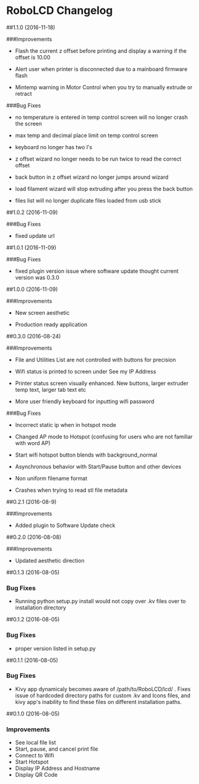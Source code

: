 # RoboLCD Changelog

##1.1.0 (2016-11-18)

###Improvements

* Flash the current z offset before printing and display a warning if the offset is 10.00

* Alert user when printer is disconnected due to a mainboard firmware flash

* Mintemp warning in Motor Control when you try to manually extrude or retract 

###Bug Fixes

* no temperature is entered in temp control screen will no longer crash the screen

* max temp and decimal place limit on temp control screen

* keyboard no longer has two l's

* z offset wizard no longer needs to be run twice to read the correct offset

* back button in z offset wizard no longer jumps around wizard

* load filament wizard will stop extruding after you press the back button

* files list will no longer duplicate files loaded from usb stick

##1.0.2 (2016-11-09)

###Bug Fixes

* fixed update url

##1.0.1 (2016-11-09)

###Bug Fixes

* fixed plugin version issue where software update thought current version was 0.3.0

##1.0.0 (2016-11-09)

###Improvements

* New screen aesthetic

* Production ready application  


##0.3.0 (2016-08-24)

###Improvements

* File and Utilities List are not controlled with buttons for precision

* Wifi status is printed to screen under See my IP Address

* Printer status screen visually enhanced. New buttons, larger extruder temp text, larger tab text etc

* More user friendly keyboard for inputting wifi password

###Bug Fixes

* Incorrect static ip when in hotspot mode

* Changed AP mode to Hotspot (confusing for users who are not familiar with word AP)

* Start wifi hotspot button blends with background_normal

* Asynchronous behavior with Start/Pause button and other devices

* Non uniform filename format

* Crashes when trying to read stl file metadata


##0.2.1 (2016-08-9)

###Improvements

* Added plugin to Software Update check

##0.2.0 (2016-08-08)

###Improvements

* Updated aesthetic direction

##0.1.3 (2016-08-05)

### Bug Fixes

* Running python setup.py install would not copy over .kv files over to installation directory

##0.1.2 (2016-08-05)

### Bug Fixes

* proper version listed in setup.py

##0.1.1 (2016-08-05)

### Bug Fixes

* Kivy app dynamicaly becomes aware of /path/to/RoboLCD/lcd/ . Fixes issue of hardcoded directory paths for custom .kv and Icons files, and kivy app's inability to find these files on different installation paths.

##0.1.0 (2016-08-05)

### Improvements

* See local file list
* Start, pause, and cancel print file
* Connect to Wifi
* Start Hotspot
* Display IP Address and Hostname
* Display QR Code
